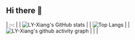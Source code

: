 ## Hi there 👋

<!--
**LY-Xiang/LY-Xiang** is a ✨ _special_ ✨ repository because its `README.md` (this file) appears on your GitHub profile.

Here are some ideas to get you started:

- 🔭 I’m currently working on ...
- 🌱 I’m currently learning ...
- 👯 I’m looking to collaborate on ...
- 🤔 I’m looking for help with ...
- 💬 Ask me about ...
- 📫 How to reach me: ...
- 😄 Pronouns: ...
- ⚡ Fun fact: ...
-->
| :-: |
| ![LY-Xiang's GitHub stats](https://github-readme-stats.vercel.app/api?username=LY-Xiang&show_icons=true&theme=transparent&locale=cn&show=reviews,discussions_started,discussions_answered,prs_merged,prs_merged_percentage) |
| ![Top Langs](https://github-readme-stats.vercel.app/api/top-langs/?username=LY-Xiang&layout=compact&langs_count=20&theme=transparent&locale=cn) |
| ![LY-Xiang's github activity graph](https://github-readme-activity-graph.vercel.app/graph?username=LY-Xiang&theme=minimal&locale=cn) |
| <!--![LY-Xiang's WakaTime stats](https://github-readme-stats.vercel.app/api/wakatime?username=LY-Xiang)--> |
